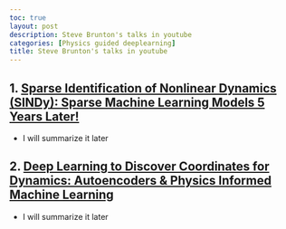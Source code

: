 ```yaml
---
toc: true
layout: post
description: Steve Brunton's talks in youtube
categories: [Physics guided deeplearning]
title: Steve Brunton's talks in youtube
---
```


## 1. [Sparse Identification of Nonlinear Dynamics (SINDy): Sparse Machine Learning Models 5 Years Later!](https://www.youtube.com/watch?v=NxAn0oglMVw)
 - I will summarize it later

## 2. [Deep Learning to Discover Coordinates for Dynamics: Autoencoders & Physics Informed Machine Learning](https://www.youtube.com/watch?v=KmQkDgu-Qp0)
 - I will summarize it later
